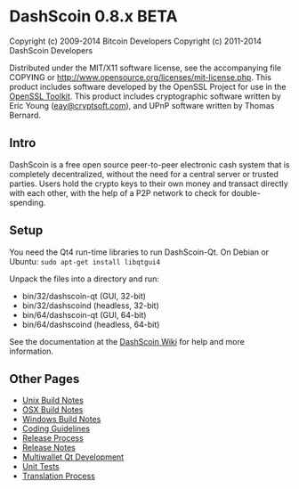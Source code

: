 DashScoin 0.8.x BETA
====================

Copyright (c) 2009-2014 Bitcoin Developers
Copyright (c) 2011-2014 DashScoin Developers

Distributed under the MIT/X11 software license, see the accompanying
file COPYING or http://www.opensource.org/licenses/mit-license.php.
This product includes software developed by the OpenSSL Project for use in the [OpenSSL Toolkit](http://www.openssl.org/). This product includes
cryptographic software written by Eric Young ([eay@cryptsoft.com](mailto:eay@cryptsoft.com)), and UPnP software written by Thomas Bernard.


Intro
---------------------
DashScoin is a free open source peer-to-peer electronic cash system that is
completely decentralized, without the need for a central server or trusted
parties.  Users hold the crypto keys to their own money and transact directly
with each other, with the help of a P2P network to check for double-spending.


Setup
---------------------
You need the Qt4 run-time libraries to run DashScoin-Qt. On Debian or Ubuntu:
	`sudo apt-get install libqtgui4`

Unpack the files into a directory and run:

- bin/32/dashscoin-qt (GUI, 32-bit)
- bin/32/dashscoind (headless, 32-bit)
- bin/64/dashscoin-qt (GUI, 64-bit)
- bin/64/dashscoind (headless, 64-bit)

See the documentation at the [DashScoin Wiki](http://dashscoin.info)
for help and more information.


Other Pages
---------------------
- [Unix Build Notes](build-unix.md)
- [OSX Build Notes](build-osx.md)
- [Windows Build Notes](build-msw.md)
- [Coding Guidelines](coding.md)
- [Release Process](release-process.md)
- [Release Notes](release-notes.md)
- [Multiwallet Qt Development](multiwallet-qt.md)
- [Unit Tests](unit-tests.md)
- [Translation Process](translation_process.md)
